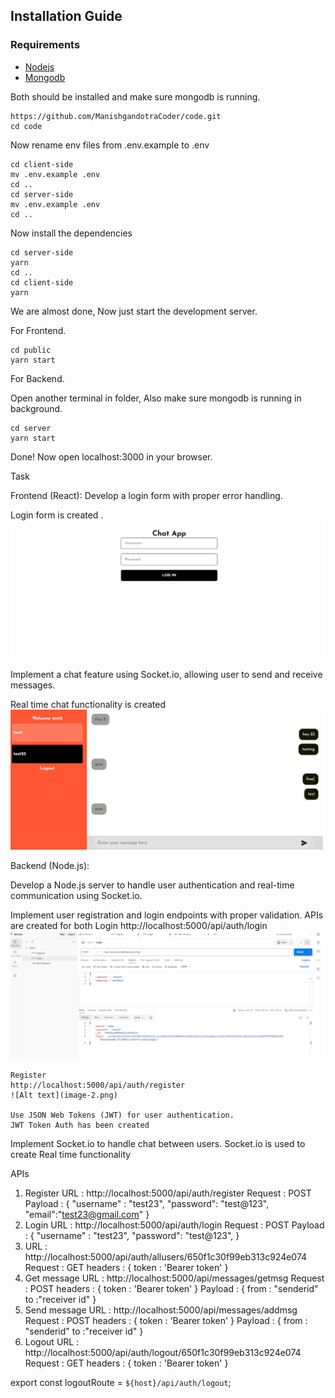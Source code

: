 ## Installation Guide

### Requirements
- [Nodejs](https://nodejs.org/en/download)
- [Mongodb](https://www.mongodb.com/docs/manual/administration/install-community/)

Both should be installed and make sure mongodb is running.

```shell
https://github.com/ManishgandotraCoder/code.git
cd code
```
Now rename env files from .env.example to .env
```shell
cd client-side
mv .env.example .env
cd ..
cd server-side
mv .env.example .env
cd ..
```

Now install the dependencies
```shell
cd server-side
yarn
cd ..
cd client-side
yarn
```
We are almost done, Now just start the development server.

For Frontend.
```shell
cd public
yarn start
```
For Backend.

Open another terminal in folder, Also make sure mongodb is running in background.
```shell
cd server
yarn start
```

Done! Now open localhost:3000 in your browser.

Task 

Frontend (React):
Develop a login form with proper error handling.

Login form is created . 
![Alt text](image.png)

Implement a chat feature using Socket.io, allowing user to send and receive messages.

Real time chat functionality is created 
![Alt text](image-1.png)

Backend (Node.js):

Develop a Node.js server to handle user authentication and real-time communication using Socket.io.

Implement user registration and login endpoints with proper validation.
    APIs are created for both 
    Login 
    http://localhost:5000/api/auth/login
    ![Alt text](image-3.png)

    Register 
    http://localhost:5000/api/auth/register
    ![Alt text](image-2.png)

    Use JSON Web Tokens (JWT) for user authentication.
    JWT Token Auth has been created 

Implement Socket.io to handle chat between users.
    Socket.io is used to create Real time functionality


APIs 

1. Register 
    URL : http://localhost:5000/api/auth/register 
    Request : POST
    Payload : {
    "username" : "test23",
    "password": "test@123",
    "email":"test23@gmail.com"
    }
2. Login 
    URL : http://localhost:5000/api/auth/login 
    Request : POST
    Payload : {
    "username" : "test23",
    "password": "test@123",
    }
3. 
    URL : http://localhost:5000/api/auth/allusers/650f1c30f99eb313c924e074    
    Request : GET
    headers : {
    token : 'Bearer token'
    }
4. Get message 
    URL : http://localhost:5000/api/messages/getmsg
    Request : POST 
    headers : {
    token : 'Bearer token'
    }
    Payload : {
        from : "senderid"
        to :"receiver id"
    }
5. Send message 
    URL : http://localhost:5000/api/messages/addmsg
    Request : POST 
    headers : {
    token : 'Bearer token'
    }
    Payload : {
        from : "senderid"
        to :"receiver id"
    }
6. Logout
    URL : http://localhost:5000/api/auth/logout/650f1c30f99eb313c924e074
    Request : GET
        headers : {
        token : 'Bearer token'
    }

export const logoutRoute = `${host}/api/auth/logout`;
